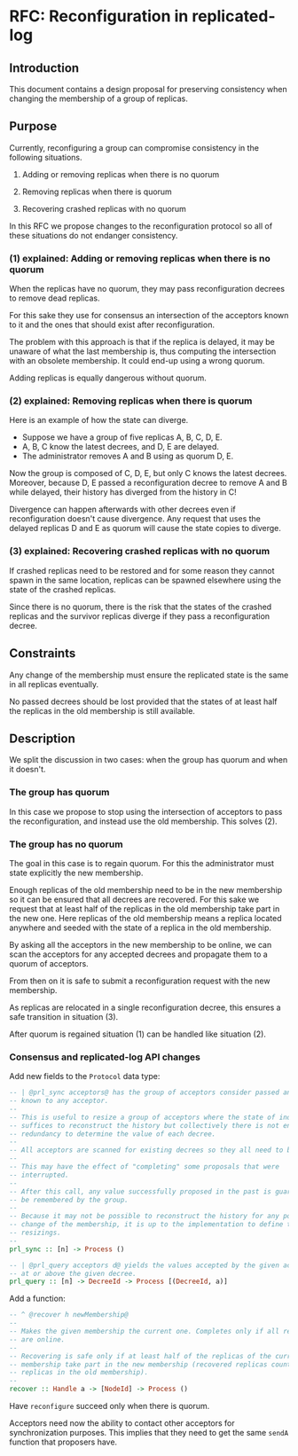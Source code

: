 # RFC: Reconfiguration in replicated-log


## Introduction

This document contains a design proposal for preserving consistency when
changing the membership of a group of replicas.


## Purpose

Currently, reconfiguring a group can compromise consistency in the following
situations.

1. Adding or removing replicas when there is no quorum

2. Removing replicas when there is quorum

3. Recovering crashed replicas with no quorum

In this RFC we propose changes to the reconfiguration protocol so all of these
situations do not endanger consistency.


### (1) explained: Adding or removing replicas when there is no quorum

When the replicas have no quorum, they may pass reconfiguration decrees to
remove dead replicas.

For this sake they use for consensus an intersection of the acceptors known to
it and the ones that should exist after reconfiguration.

The problem with this approach is that if the replica is delayed, it may be
unaware of what the last membership is, thus computing the intersection with
an obsolete membership. It could end-up using a wrong quorum.

Adding replicas is equally dangerous without quorum.


### (2) explained: Removing replicas when there is quorum

Here is an example of how the state can diverge.

* Suppose we have a group of five replicas A, B, C, D, E.
* A, B, C know the latest decrees, and D, E are delayed.
* The administrator removes A and B using as quorum D, E.

Now the group is composed of C, D, E, but only C knows the latest decrees.
Moreover, because D, E passed a reconfiguration decree to remove A and B while
delayed, their history has diverged from the history in C!

Divergence can happen afterwards with other decrees even if reconfiguration
doesn't cause divergence. Any request that uses the delayed replicas D and E as
quorum will cause the state copies to diverge.


### (3) explained: Recovering crashed replicas with no quorum

If crashed replicas need to be restored and for some reason they cannot spawn in
the same location, replicas can be spawned elsewhere using the state of the
crashed replicas.

Since there is no quorum, there is the risk that the states of the crashed
replicas and the survivor replicas diverge if they pass a reconfiguration
decree.


## Constraints

Any change of the membership must ensure the replicated state is the same in
all replicas eventually.

No passed decrees should be lost provided that the states of at least half the
replicas in the old membership is still available.


## Description

We split the discussion in two cases: when the group has quorum and when it
doesn't.


### The group has quorum

In this case we propose to stop using the intersection of acceptors to pass the
reconfiguration, and instead use the old membership. This solves (2).


### The group has no quorum

The goal in this case is to regain quorum. For this the administrator must state
explicitly the new membership.

Enough replicas of the old membership need to be in the new membership so it can
be ensured that all decrees are recovered. For this sake we request that at
least half of the replicas in the old membership take part in the new one. Here
replicas of the old membership means a replica located anywhere and seeded with
the state of a replica in the old membership.

By asking all the acceptors in the new membership to be online, we can scan the
acceptors for any accepted decrees and propagate them to a quorum of acceptors.

From then on it is safe to submit a reconfiguration request with the new
membership.

As replicas are relocated in a single reconfiguration decree, this ensures a safe
transition in situation (3).

After quorum is regained situation (1) can be handled like situation (2).


### Consensus and replicated-log API changes

Add new fields to the `Protocol` data type:

```Haskell
-- | @prl_sync acceptors@ has the group of acceptors consider passed any decrees
-- known to any acceptor.
--
-- This is useful to resize a group of acceptors where the state of individuals
-- suffices to reconstruct the history but collectively there is not enough
-- redundancy to determine the value of each decree.
--
-- All acceptors are scanned for existing decrees so they all need to be online.
--
-- This may have the effect of "completing" some proposals that were
-- interrupted.
--
-- After this call, any value successfully proposed in the past is guaranteed to
-- be remembered by the group.
--
-- Because it may not be possible to reconstruct the history for any possible
-- change of the membership, it is up to the implementation to define the valid
-- resizings.
--
prl_sync :: [n] -> Process ()

-- | @prl_query acceptors d@ yields the values accepted by the given acceptors
-- at or above the given decree.
prl_query :: [n] -> DecreeId -> Process [(DecreeId, a)]
```

Add a function:

```Haskell
-- ^ @recover h newMembership@
--
-- Makes the given membership the current one. Completes only if all replicas
-- are online.
-- 
-- Recovering is safe only if at least half of the replicas of the current
-- membership take part in the new membership (recovered replicas count as
-- replicas in the old membership).
--
recover :: Handle a -> [NodeId] -> Process ()
```

Have `reconfigure` succeed only when there is quorum.

Acceptors need now the ability to contact other acceptors for synchronization
purposes. This implies that they need to get the same `sendA` function that
proposers have.
